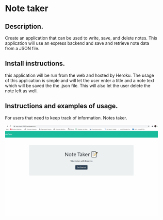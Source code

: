 # Note taker

  ## Description.
  
  Create an application that can be used to write, save, and delete notes. This application will use an express backend and save and retrieve note data from a JSON file.

  ## Install instructions.

  this application will be run from the web and hosted by Heroku.  The usage of this application is simple and will let the user enter a title and a note text which will be saved the the .json file.  This will also let the user delete the note left as well.

  ## Instructions and examples of usage.

  For users that need to keep track of information.  Notes taker.

![gif of website](notetakerDemo.gif)
  